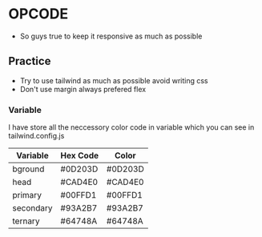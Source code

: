 # OPCODE

- So guys true to keep it responsive as much as possible

## Practice

- Try to use tailwind as much as possible avoid writing css
- Don't use margin always prefered flex

### Variable

I have store all the neccessory color code in variable which you can see in tailwind.config.js

| Variable  | Hex Code | Color    |
| --------- | -------- | -------- |
| bground   | #0D203D  | \#0D203D |
| head      | #CAD4E0  | \#CAD4E0 |
| primary   | #00FFD1  | \#00FFD1 |
| secondary | #93A2B7  | \#93A2B7 |
| ternary   | #64748A  | \#64748A |
